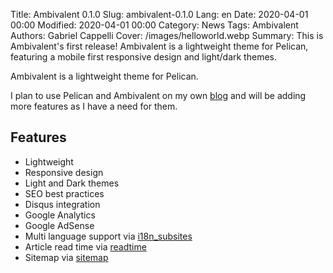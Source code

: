 Title: Ambivalent 0.1.0
Slug: ambivalent-0.1.0
Lang: en
Date: 2020-04-01 00:00
Modified: 2020-04-01 00:00
Category: News
Tags: Ambivalent
Authors: Gabriel Cappelli
Cover: /images/helloworld.webp
Summary:
    This is Ambivalent's first release! Ambivalent is a lightweight theme for Pelican,
    featuring a mobile first responsive design and light/dark themes.

Ambivalent is a lightweight theme for Pelican.

I plan to use Pelican and Ambivalent on my own [blog]('https://blog.gabrielcappelli.com') and will be adding more features as I have a need for them.

## Features

- Lightweight
- Responsive design
- Light and Dark themes
- SEO best practices
- Disqus integration
- Google Analytics
- Google AdSense
- Multi language support via [i18n_subsites](https://github.com/getpelican/pelican-plugins/blob/master/i18n_subsites)
- Article read time via [readtime](https://github.com/getpelican/pelican-plugins/blob/master/readtime/)
- Sitemap via [sitemap](https://github.com/getpelican/pelican-plugins/blob/master/sitemap/)
